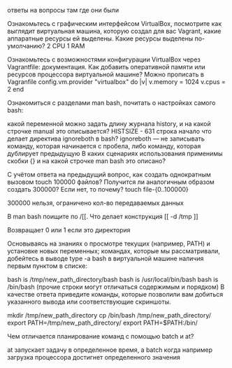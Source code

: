 ответы на вопросы там где они были


Ознакомьтесь с графическим интерфейсом VirtualBox, посмотрите как выглядит виртуальная машина, которую создал для вас Vagrant, какие аппаратные ресурсы ей выделены. Какие ресурсы выделены по-умолчанию?
2 CPU 1 RAM

Ознакомьтесь с возможностями конфигурации VirtualBox через Vagrantfile: документация. Как добавить оперативной памяти или ресурсов процессора виртуальной машине?
Можно прописать в Vagranfile
config.vm.provider "virtualbox" do |v|
  v.memory = 1024
  v.cpus = 2
end

Ознакомиться с разделами man bash, почитать о настройках самого bash:

какой переменной можно задать длину журнала history, и на какой строчке manual это описывается?
HISTSIZE - 631 строка начало
что делает директива ignoreboth в bash?
ignoreboth — не записывать команду, которая начинается с пробела, либо команду, которая дублирует предыдущую
В каких сценариях использования применимы скобки {} и на какой строчке man bash это описано?

С учётом ответа на предыдущий вопрос, как создать однократным вызовом touch 100000 файлов? Получится ли аналогичным образом создать 300000? Если нет, то почему?
touch file-{0..100000}

300000 нельзя, ограничено кол-во передаваемых данных

В man bash поищите по /\[\[. Что делает конструкция [[ -d /tmp ]]

Возвращает 0 или 1 если это директория


Основываясь на знаниях о просмотре текущих (например, PATH) и установке новых переменных; командах, которые мы рассматривали, добейтесь в выводе type -a bash в виртуальной машине наличия первым пунктом в списке:

bash is /tmp/new_path_directory/bash
bash is /usr/local/bin/bash
bash is /bin/bash
(прочие строки могут отличаться содержимым и порядком) В качестве ответа приведите команды, которые позволили вам добиться указанного вывода или соответствующие скриншоты.

mkdir /tmp/new_path_directory
cp /bin/bash /tmp/new_path_directory/
export PATH=/tmp/new_path_directory/
export PATH=$PATH:/bin/


Чем отличается планирование команд с помощью batch и at?

at запускает задачу в определенное время, а batch когда например загрузка процессора достигнет определенного значения

